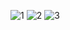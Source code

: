 ![1](https://github.com/sd1551/practice_doc_validator/assets/149910913/c0e2e0e2-4b2f-4f7a-8f0a-7057fcf26e1f)
![2](https://github.com/sd1551/practice_doc_validator/assets/149910913/b80d4276-6fd9-4e88-bf3f-9f23c2e71490)
![3](https://github.com/sd1551/practice_doc_validator/assets/149910913/e35e6325-d187-46c1-811f-c5a4a6ca27a7)
